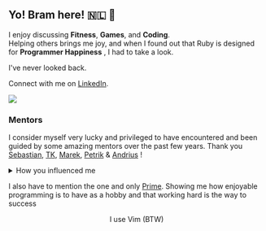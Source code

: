 ## Yo! Bram here! 🇳🇱 👋

I enjoy discussing **Fitness**, **Games**, and **Coding**.<br>
Helping others brings me joy, and when I found out that Ruby is designed for **Programmer Happiness** , I had to take a look. 

I've never looked back. 


Connect with me on [LinkedIn](https://www.linkedin.com/in/b-janssen/).

![](https://komarev.com/ghpvc/?username=ibramsterdam)


### Mentors
I consider myself very lucky and privileged to have encountered and been guided by some amazing mentors over the past few years. Thank you  [Sebastian](https://github.com/stomescu), [TK](https://github.com/krtschmr), [Marek](https://github.com/mdh), [Petrik](https://github.com/p8) & [Andrius](https://github.com/andriusch) !

<details>
  <summary>How you influenced me</summary>

Thank you [Sebastian](https://github.com/stomescu) for having me as your intern. For putting faith in me and spending hours teaching me the programming fundamentals. You showed me the ropes of React and Typescript and let me fall in love with being a web developer. I could not having imagined a better first senior.

I will never forget encountering my first Ruby on Rails ninja, [TK](https://github.com/krtschmr). With the strongest Git skills known to developer-kind, a truly amazing entrpeneurial spirit and the biggest passion for the Rails framework. Thank you for introducing me to Rails and spending countless hours on calls with me, explaining how I could become a ninja myself.

You have treated me with respect and valued my opinion on important decisions as if I were your equal, [Marek](https://github.com/mdh). Thank you for entrusting me with the codebase of your amazing platform, Bordfolio, where I was able to complete my thesis on web accessibility for online platforms and graduate for my BSc Software Engineering. Not to forget his brother [Petrik](https://github.com/p8), who showed me how amazing the open-source culture of Ruby on Rails is. The feeling I had when contributing to Rails made me realize that I want to be part of this community.
Because of you two I have felt the courage to make neovim my main editor and it has treated me so well!

I have the deepest respect for [Andrius](https://github.com/andriusch). Your integrity in coding and code reviews is truly inspiring. Thank you for your patience and for teaching me best practices in writing quality software. You helped me mature as a developer and shed my junior mindset.

</details>

I also have to mention the one and only [Prime](https://github.com/theprimeagen). Showing me how enjoyable programming is to have as a hobby and that working hard is the way to success

<div align="center">I use Vim (BTW)</div>
